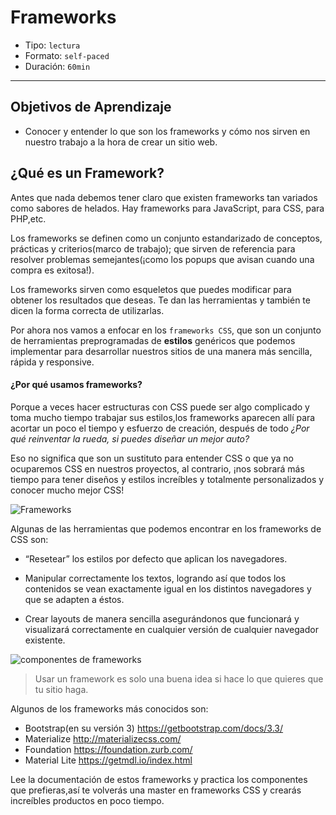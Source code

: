 # Frameworks

- Tipo: `lectura`
- Formato: `self-paced`
- Duración: `60min`

***

## Objetivos de Aprendizaje

- Conocer y entender lo que son los frameworks y cómo nos sirven en nuestro
  trabajo a la hora de crear un sitio web.

## ¿Qué es un Framework?

Antes que nada debemos tener claro que existen frameworks tan variados como
sabores de helados. Hay frameworks para JavaScript, para CSS, para PHP,etc.

Los frameworks se definen como un conjunto estandarizado de conceptos,
prácticas y criterios(marco de trabajo); que sirven de referencia para
resolver problemas semejantes(¡como los popups que avisan cuando una compra
es exitosa!).

Los frameworks sirven como esqueletos que puedes modificar para obtener los
resultados que deseas. Te dan las herramientas y también te dicen la forma
correcta de utilizarlas.

Por ahora nos vamos a enfocar en los `frameworks CSS`, que son un conjunto de
herramientas preprogramadas de **estilos** genéricos que podemos implementar para
desarrollar nuestros sitios de una manera más sencilla, rápida y responsive.

#### ¿Por qué usamos frameworks?  

Porque a veces hacer estructuras con CSS puede  ser algo complicado y toma
mucho tiempo trabajar sus estilos,los frameworks aparecen allí para 
acortar un poco el tiempo y esfuerzo de creación, después de todo
_¿Por qué reinventar la rueda, si puedes diseñar un mejor auto?_

Eso no significa que son un sustituto para entender CSS o que ya no
ocuparemos CSS en nuestros proyectos, al contrario, ¡nos sobrará más 
tiempo para tener diseños y estilos increíbles y totalmente personalizados
y conocer mucho mejor CSS!

![Frameworks](https://cdn-images-1.medium.com/max/800/1*ILk5FtGR6HP4hZkfmC7yEg.jpeg)

Algunas de las herramientas que podemos encontrar en los frameworks de
CSS son:

- “Resetear” los estilos por defecto que aplican los navegadores.

- Manipular correctamente los textos, logrando así que todos los contenidos
se vean exactamente igual en los distintos navegadores y que se adapten a
éstos.

- Crear layouts de manera sencilla asegurándonos que funcionará y 
visualizará correctamente en cualquier versión de cualquier navegador
existente.

![componentes de frameworks](https://lh3.googleusercontent.com/-VklSSe3lPpE/WXeOFf__wqI/AAAAAAAAGbI/RnPVJQHJbDoc-NHkJYSGzE-jBtYXMjL2QCLcBGAs/s620/bootstrap-02.png)

> Usar un framework es solo una buena idea si hace lo que quieres que tu
sitio haga.

Algunos de los frameworks más conocidos son:

- Bootstrap(en su versión 3)  https://getbootstrap.com/docs/3.3/
- Materialize  http://materializecss.com/
- Foundation   https://foundation.zurb.com/
- Material Lite  https://getmdl.io/index.html

> 
Lee la documentación de estos frameworks y practica los componentes que
prefieras,así te volverás una master en frameworks CSS y crearás increíbles
productos en poco tiempo.
